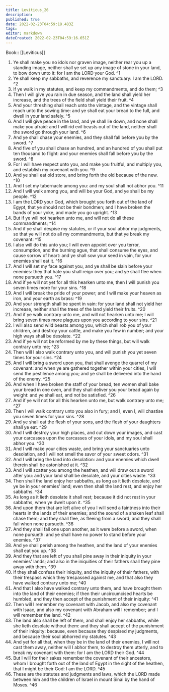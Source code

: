 ```yaml
---
title: Leviticus_26
description: 
published: true
date: 2022-02-23T04:59:18.483Z
tags: 
editor: markdown
dateCreated: 2022-02-23T04:59:16.651Z
---
```


 Book:: [[Leviticus]]
 1. Ye shall make you no idols nor graven image, neither rear you up a standing image, neither shall ye set up any image of stone in your land, to bow down unto it: for I am the LORD your God. ^1
 2. Ye shall keep my sabbaths, and reverence my sanctuary: I am the LORD. ^2
 3. If ye walk in my statutes, and keep my commandments, and do them; ^3
 4. Then I will give you rain in due season, and the land shall yield her increase, and the trees of the field shall yield their fruit. ^4
 5. And your threshing shall reach unto the vintage, and the vintage shall reach unto the sowing time: and ye shall eat your bread to the full, and dwell in your land safely. ^5
 6. And I will give peace in the land, and ye shall lie down, and none shall make you afraid: and I will rid evil beasts out of the land, neither shall the sword go through your land. ^6
 7. And ye shall chase your enemies, and they shall fall before you by the sword. ^7
 8. And five of you shall chase an hundred, and an hundred of you shall put ten thousand to flight: and your enemies shall fall before you by the sword. ^8
 9. For I will have respect unto you, and make you fruitful, and multiply you, and establish my covenant with you. ^9
 10. And ye shall eat old store, and bring forth the old because of the new. ^10
 11. And I set my tabernacle among you: and my soul shall not abhor you. ^11
 12. And I will walk among you, and will be your God, and ye shall be my people. ^12
 13. I am the LORD your God, which brought you forth out of the land of Egypt, that ye should not be their bondmen; and I have broken the bands of your yoke, and made you go upright. ^13
 14. But if ye will not hearken unto me, and will not do all these commandments; ^14
 15. And if ye shall despise my statutes, or if your soul abhor my judgments, so that ye will not do all my commandments, but that ye break my covenant: ^15
 16. I also will do this unto you; I will even appoint over you terror, consumption, and the burning ague, that shall consume the eyes, and cause sorrow of heart: and ye shall sow your seed in vain, for your enemies shall eat it. ^16
 17. And I will set my face against you, and ye shall be slain before your enemies: they that hate you shall reign over you; and ye shall flee when none pursueth you. ^17
 18. And if ye will not yet for all this hearken unto me, then I will punish you seven times more for your sins. ^18
 19. And I will break the pride of your power; and I will make your heaven as iron, and your earth as brass: ^19
 20. And your strength shall be spent in vain: for your land shall not yield her increase, neither shall the trees of the land yield their fruits. ^20
 21. And if ye walk contrary unto me, and will not hearken unto me; I will bring seven times more plagues upon you according to your sins. ^21
 22. I will also send wild beasts among you, which shall rob you of your children, and destroy your cattle, and make you few in number; and your high ways shall be desolate. ^22
 23. And if ye will not be reformed by me by these things, but will walk contrary unto me; ^23
 24. Then will I also walk contrary unto you, and will punish you yet seven times for your sins. ^24
 25. And I will bring a sword upon you, that shall avenge the quarrel of my covenant: and when ye are gathered together within your cities, I will send the pestilence among you; and ye shall be delivered into the hand of the enemy. ^25
 26. And when I have broken the staff of your bread, ten women shall bake your bread in one oven, and they shall deliver you your bread again by weight: and ye shall eat, and not be satisfied. ^26
 27. And if ye will not for all this hearken unto me, but walk contrary unto me; ^27
 28. Then I will walk contrary unto you also in fury; and I, even I, will chastise you seven times for your sins. ^28
 29. And ye shall eat the flesh of your sons, and the flesh of your daughters shall ye eat. ^29
 30. And I will destroy your high places, and cut down your images, and cast your carcasses upon the carcasses of your idols, and my soul shall abhor you. ^30
 31. And I will make your cities waste, and bring your sanctuaries unto desolation, and I will not smell the savor of your sweet odors. ^31
 32. And I will bring the land into desolation: and your enemies which dwell therein shall be astonished at it. ^32
 33. And I will scatter you among the heathen, and will draw out a sword after you: and your land shall be desolate, and your cities waste. ^33
 34. Then shall the land enjoy her sabbaths, as long as it lieth desolate, and ye be in your enemies' land; even then shall the land rest, and enjoy her sabbaths. ^34
 35. As long as it lieth desolate it shall rest; because it did not rest in your sabbaths, when ye dwelt upon it. ^35
 36. And upon them that are left alive of you I will send a faintness into their hearts in the lands of their enemies; and the sound of a shaken leaf shall chase them; and they shall flee, as fleeing from a sword; and they shall fall when none pursueth. ^36
 37. And they shall fall one upon another, as it were before a sword, when none pursueth: and ye shall have no power to stand before your enemies. ^37
 38. And ye shall perish among the heathen, and the land of your enemies shall eat you up. ^38
 39. And they that are left of you shall pine away in their iniquity in your enemies' lands; and also in the iniquities of their fathers shall they pine away with them. ^39
 40. If they shall confess their iniquity, and the iniquity of their fathers, with their trespass which they trespassed against me, and that also they have walked contrary unto me; ^40
 41. And that I also have walked contrary unto them, and have brought them into the land of their enemies; if then their uncircumcised hearts be humbled, and they then accept of the punishment of their iniquity: ^41
 42. Then will I remember my covenant with Jacob, and also my covenant with Isaac, and also my covenant with Abraham will I remember; and I will remember the land. ^42
 43. The land also shall be left of them, and shall enjoy her sabbaths, while she lieth desolate without them: and they shall accept of the punishment of their iniquity: because, even because they despised my judgments, and because their soul abhorred my statutes. ^43
 44. And yet for all that, when they be in the land of their enemies, I will not cast them away, neither will I abhor them, to destroy them utterly, and to break my covenant with them: for I am the LORD their God. ^44
 45. But I will for their sakes remember the covenant of their ancestors, whom I brought forth out of the land of Egypt in the sight of the heathen, that I might be their God: I am the LORD. ^45
 46. These are the statutes and judgments and laws, which the LORD made between him and the children of Israel in mount Sinai by the hand of Moses. ^46
